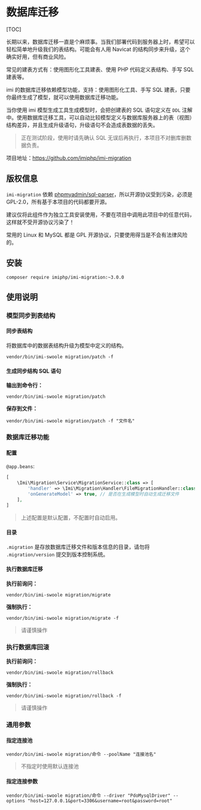 # 数据库迁移

[TOC]

长期以来，数据库迁移一直是个麻烦事。当我们部署代码到服务器上时，希望可以轻松简单地升级我们的表结构。可能会有人用 Navicat 的结构同步来升级，这个确实好用，但有商业风险。

常见的建表方式有：使用图形化工具建表、使用 PHP 代码定义表结构、手写 SQL 建表等。

imi 的数据库迁移依赖模型功能，支持：使用图形化工具、手写 SQL 建表，只要你最终生成了模型，就可以使用数据库迁移功能。

当你使用 imi 模型生成工具生成模型时，会把创建表的 SQL 语句定义在 `DDL` 注解中。使用数据库迁移工具，可以自动比较模型定义与数据库服务器上的表（视图）结构差异，并且生成升级语句，升级语句不会造成表数据的丢失。

> 正在测试阶段，使用时请先确认 SQL 无误后再执行，本项目不对删库删数据负责。

项目地址：<https://github.com/imiphp/imi-migration>

## 版权信息

`imi-migration` 依赖 [phpmyadmin/sql-parser](https://github.com/phpmyadmin/sql-parser)，所以开源协议受到污染，必须是 GPL-2.0，所有基于本项目的代码都要开源。

建议仅将此组件作为独立工具安装使用，不要在项目中调用此项目中的任意代码，这样就不受开源协议污染了！

常用的 Linux 和 MySQL 都是 GPL 开源协议，只要使用得当是不会有法律风险的。

## 安装

`composer require imiphp/imi-migration:~3.0.0`

## 使用说明

### 模型同步到表结构

#### 同步表结构

将数据库中的数据表结构升级为模型中定义的结构。

```shell
vendor/bin/imi-swoole migration/patch -f
```

#### 生成同步结构 SQL 语句

**输出到命令行：**

```shell
vendor/bin/imi-swoole migration/patch
```

**保存到文件：**

```shell
vendor/bin/imi-swoole migration/patch -f "文件名"
```

### 数据库迁移功能

#### 配置

`@app.beans`:

```php
[
    \Imi\Migration\Service\MigrationService::class => [
        'handler' => \Imi\Migration\Handler\FileMigrationHandler::class, // 迁移处理器
        'onGenerateModel' => true, // 是否在生成模型时自动生成迁移文件
    ],
]
```

> 上述配置是默认配置，不配置时自动启用。

#### 目录

`.migration` 是存放数据库迁移文件和版本信息的目录，请勿将 `.migration/version` 提交到版本控制系统。

#### 执行数据库迁移

**执行前询问：**

```shell
vendor/bin/imi-swoole migration/migrate
```

**强制执行：**

```shell
vendor/bin/imi-swoole migration/migrate -f
```

> 请谨慎操作

### 执行数据库回滚

**执行前询问：**

```shell
vendor/bin/imi-swoole migration/rollback
```

**强制执行：**

```shell
vendor/bin/imi-swoole migration/rollback -f
```

> 请谨慎操作

### 通用参数

#### 指定连接池

```shell
vendor/bin/imi-swoole migration/命令 --poolName "连接池名"
```

> 不指定时使用默认连接池

#### 指定连接参数

```shell
vendor/bin/imi-swoole migration/命令 --driver "PdoMysqlDriver" --options "host=127.0.0.1&port=3306&username=root&password=root"
```
